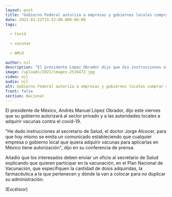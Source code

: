 ```yaml
---
layout: post
title: "Gobierno Federal autoriza a empresas y gobiernos locales comprar vacunas covid"
date: 2021-01-22T15:52:00.000-06:00
tags:
  
  - Covid
  
  - vacunas
  
  - AMLO
  
author: nil
description: "El presidente López Obrador dijo que dio instrucciones al secretario de Salud para que hoy mismo se emita el comunicado al respecto"
image: /uploads/2021/images-2516472.jpg
video: nil
audio: nil
alt: Gobierno Federal autoriza a empresas y gobiernos locales comprar vacunas covid
front: false
section: Nacional
---
```


El presidente de México, Andrés Manuel López Obrador, dijo este viernes que su gobierno autorizará al sector privado y a las autoridades locales a adquirir vacunas contra el covid-19.

"He dado instrucciones al secretario de Salud, el doctor Jorge Alcocer, para que hoy mismo se emita un comunicado estableciendo que cualquier empresa o gobierno local que quiera adquirir vacunas para aplicarlas en México tiene autorización", dijo en su conferencia de prensa.

Añadió que los interesados deben enviar un oficio al secretario de Salud explicando que quieren participar en la vacunación, en el Plan Nacional de Vacunación, que especifiquen la cantidad de dosis adquiridas, la farmacéutica a la que pertenecen y dónde la van a colocar para no duplicar su administración.

(Excélsior)